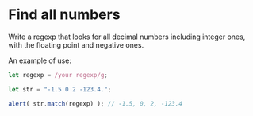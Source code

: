 # Find all numbers

Write a regexp that looks for all decimal numbers including integer ones, with the floating point and negative ones.

An example of use:

```javascript
let regexp = /your regexp/g;

let str = "-1.5 0 2 -123.4.";

alert( str.match(regexp) ); // -1.5, 0, 2, -123.4
```

